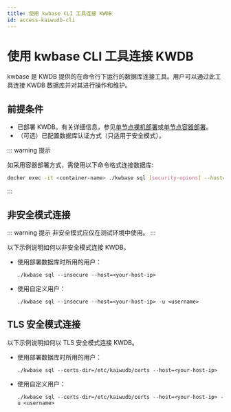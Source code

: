```yaml
---
title: 使用 kwbase CLI 工具连接 KWDB
id: access-kaiwudb-cli
---
```


# 使用 kwbase CLI 工具连接 KWDB

kwbase 是 KWDB 提供的在命令行下运行的数据库连接工具。用户可以通过此工具连接 KWDB 数据库并对其进行操作和维护。

## 前提条件

- 已部署 KWDB。有关详细信息，参见[单节点裸机部署](../install-kaiwudb/quickstart-bare-metal.md)或[单节点容器部署](../install-kaiwudb/quickstart-docker.md)。
- （可选）已配置数据库认证方式（只适用于安全模式）。

::: warning 提示

如采用容器部署方式，需使用以下命令格式连接数据库:

```bash
docker exec -it <container-name> ./kwbase sql [security-opions] --host=<your-host-ip> [-u <username>]
```

:::

## 非安全模式连接

::: warning 提示
非安全模式应仅在测试环境中使用。
:::

以下示例说明如何以非安全模式连接 KWDB。

- 使用部署数据库时所用的用户：

    ```shell
    ./kwbase sql --insecure --host=<your-host-ip>
    ```

- 使用自定义用户：

    ```shell
    ./kwbase sql --insecure --host=<your-host-ip> -u <username>
    ```

## TLS 安全模式连接

以下示例说明如何以 TLS 安全模式连接 KWDB。

- 使用部署数据库时所用的用户：

    ```shell
    ./kwbase sql --certs-dir=/etc/kaiwudb/certs --host=<your-host-ip>
    ```

- 使用自定义用户：

    ```shell
    ./kwbase sql --certs-dir=/etc/kaiwudb/certs --host=<your-host-ip> -u <username>
    ```